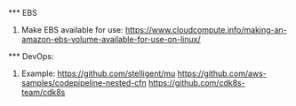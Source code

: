 *** EBS
1. Make EBS available for use: https://www.cloudcompute.info/making-an-amazon-ebs-volume-available-for-use-on-linux/

*** DevOps:
1. Example:
   https://github.com/stelligent/mu
   https://github.com/aws-samples/codepipeline-nested-cfn
   https://github.com/cdk8s-team/cdk8s